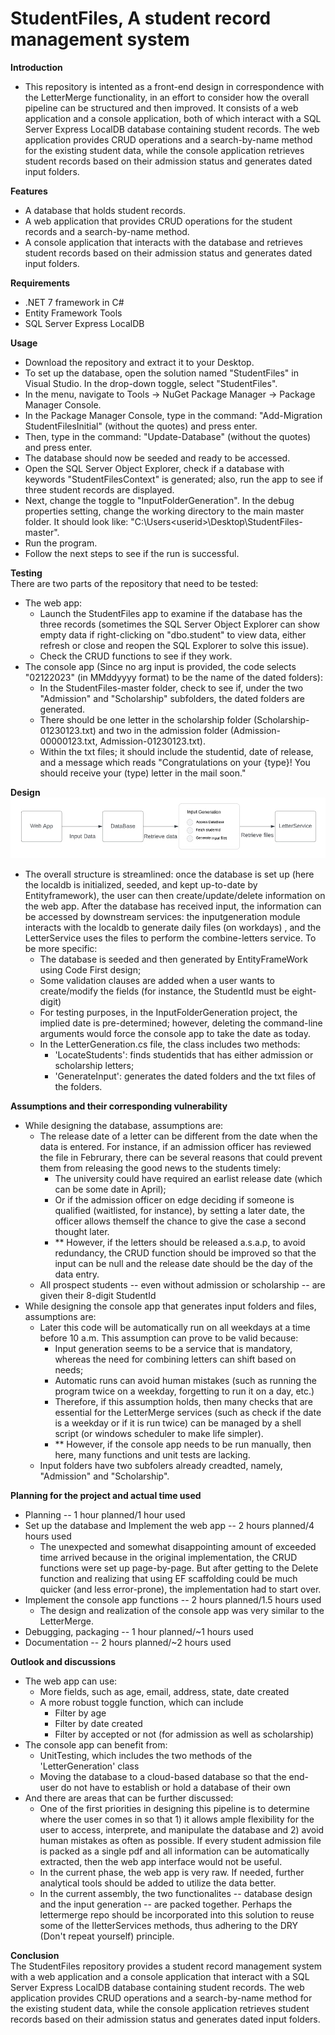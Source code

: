 # StudentFiles, A student record management system 
**Introduction**  
- This repository is intented as a front-end design in correspondence with the LetterMerge functionality, in an effort to consider how the overall pipeline can be structured and then improved. It consists of a web application and a console application, both of which interact with a SQL Server Express LocalDB database containing student records. 
The web application provides CRUD operations and a search-by-name method for the existing student data, 
while the console application retrieves student records based on their admission status and generates dated input folders. 

**Features**  
- A database that holds student records.
- A web application that provides CRUD operations for the student records and a search-by-name method.
- A console application that interacts with the database and retrieves student records based on their admission status and generates dated input folders.

**Requirements**
- .NET 7 framework in C#
- Entity Framework Tools
- SQL Server Express LocalDB  

**Usage**
- Download the repository and extract it to your Desktop.
- To set up the database, open the solution named "StudentFiles" in Visual Studio. In the drop-down toggle, select "StudentFiles".
- In the menu, navigate to Tools -> NuGet Package Manager -> Package Manager Console.
- In the Package Manager Console, type in the command: "Add-Migration StudentFilesInitial" (without the quotes) and press enter.
- Then, type in the command: "Update-Database" (without the quotes) and press enter.
- The database should now be seeded and ready to be accessed.
- Open the SQL Server Object Explorer, check if a database with keywords "StudentFilesContext" is generated; also, run the app to see if three student records are displayed.
- Next, change the toggle to "InputFolderGeneration". In the debug properties setting, change the working directory to the main master folder. It should look like: "C:\Users\<userid>\Desktop\StudentFiles-master".
- Run the program.
- Follow the next steps to see if the run is successful.  

**Testing**  
There are two parts of the repository that need to be tested:  
- The web app: 
  - Launch the StudentFiles app to examine if the database has the three records (sometimes the SQL Server Object Explorer can show empty data if right-clicking 
on "dbo.student" to view data, either refresh or close and reopen the SQL Explorer to solve this issue).
  - Check the CRUD functions to see if they work.
- The console app (Since no arg input is provided, the code selects "02122023" (in MMddyyyy format) to be the name of the dated folders): 
  - In the StudentFiles-master folder, check to see if, under the two "Admission" and "Scholarship" subfolders, the dated folders are generated. 
  - There should be one letter in the scholarship folder (Scholarship-01230123.txt) and two in the admission folder (Admission-00000123.txt, Admission-01230123.txt).
  - Within the txt files; it should include the studentid, date of release, and a message which reads "Congratulations on your {type}! You should receive your (type) letter in the mail soon." 

**Design**  
![Design Pipeline](pipeline.jpg)  
- The overall structure is streamlined: once the database is set up (here the localdb is initialized, seeded, and kept up-to-date by Entityframework), the user can then create/update/delete information on the web app. After the database has received input, the information can be accessed by downstream services: the inputgeneration module interacts with the localdb to generate daily files (on workdays) , and the LetterService uses the files to perform the combine-letters service. To be more specific:
  - The database is seeded and then generated by EntityFrameWork using Code First design;
  - Some validation clauses are added when a user wants to create/modify the fields (for instance, the StudentId must be eight-digit)
  - For testing purposes, in the InputFolderGeneration project, the implied date is pre-determined; however, deleting the command-line arguments would force the console app to take the date as today.
  - In the LetterGeneration.cs file, the class includes two methods:
    - 'LocateStudents': finds studentids that has either admission or scholarship letters;
    - 'GenerateInput': generates the dated folders and the txt files of the folders.

**Assumptions and their corresponding vulnerability**
- While designing the database, assumptions are:
  - The release date of a letter can be different from the date when the data is entered. For instance, if an admission officer has reviewed the file in Februrary, there can be several reasons that could prevent them from releasing the good news to the students timely:
    - The university could have required an earlist release date (which can be some date in April);
    - Or if the admission officer on edge deciding if someone is qualified (waitlisted, for instance), by setting a later date, the officer allows themself the chance to give the case a second thought later.
    - ** However, if the letters should be released a.s.a.p, to avoid redundancy, the CRUD function should be improved so that the input can be null and the release date should be the day of the data entry.
  - All prospect students -- even without admission or scholarship -- are given their 8-digit StudentId
- While designing the console app that generates input folders and files, assumptions are:  
  - Later this code will be automatically run on all weekdays at a time before 10 a.m. This assumption can prove to be valid because: 
    - Input generation seems to be a service that is mandatory, whereas the need for combining letters can shift based on needs;
    - Automatic runs can avoid human mistakes (such as running the program twice on a weekday, forgetting to run it on a day, etc.)
    - Therefore, if this assumption holds, then many checks that are essential for the LetterMerge services (such as check if the date is a weekday or if it is run twice) can be managed by a shell script (or windows scheduler to make life simpler). 
    - ** However, if the console app needs to be run manually, then here, many functions and unit tests are lacking.
  - Input folders have two subfolers already creadted, namely, "Admission" and "Scholarship".

**Planning for the project and actual time used**
- Planning -- 1 hour planned/1 hour used
- Set up the database and Implement the web app -- 2 hours planned/4 hours used
  - The unexpected and somewhat disappointing amount of exceeded time arrived because in the original implementation, the CRUD functions were set up page-by-page. But after getting to the Delete function and realizing that using EF scaffolding could be much quicker (and less error-prone), the implementation had to start over.
- Implement the console app functions -- 2 hours planned/1.5 hours used
  - The design and realization of the console app was very similar to the LetterMerge.
- Debugging, packaging -- 1 hour planned/~1 hours used
- Documentation -- 2 hours planned/~2 hours used

**Outlook and discussions**  
- The web app can use:
  - More fields, such as age, email, address, state, date created
  - A more robust toggle function, which can include
    - Filter by age
    - Filter by date created
    - Filter by accepted or not (for admission as well as scholarship)
- The console app can benefit from:
  - UnitTesting, which includes the two methods of the 'LetterGeneration' class
  - Moving the database to a cloud-based database so that the end-user do not have to establish or hold a database of their own
- And there are areas that can be further discussed:
  - One of the first priorities in designing this pipeline is to determine where the user comes in so that 1) it allows ample flexibility for the user to access, interprete, and manipulate the database and 2) avoid human mistakes as often as possible. If every student admission file is packed as a single pdf and all information can be automatically extracted, then the web app interface would not be useful.
  - In the current phase, the web app is very raw. If needed, further analytical tools should be added to utilize the data better.
  - In the current assembly, the two functionalites -- database design and the input generation -- are packed together. Perhaps the lettermerge repo should be incorporated into this solution to reuse some of the IletterServices methods, thus adhering to the DRY (Don't repeat yourself) principle.

**Conclusion**  
The StudentFiles repository provides a student record management system with a web application and a console application that interact with a SQL Server Express LocalDB database containing student records. The web application provides CRUD operations and a search-by-name method for the existing student data, while the console application retrieves student records based on their admission status and generates dated input folders. 

